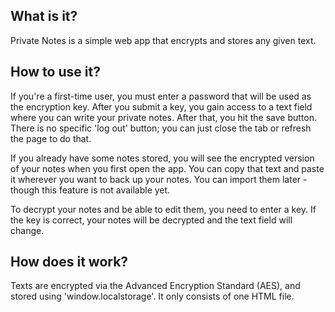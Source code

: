 ## What is it?

Private Notes is a simple web app that encrypts and stores any given text.

## How to use it?

If you're a first-time user, you must enter a password that will be used as the encryption key. After you submit a key, you gain access to a text field where you can write your private notes. After that, you hit the save button. There is no specific 'log out' button; you can just close the tab or refresh the page to do that.

If you already have some notes stored, you will see the encrypted version of your notes when you first open the app. You can copy that text and paste it wherever you want to back up your notes. You can import them later - though this feature is not available yet.

To decrypt your notes and be able to edit them, you need to enter a key. If the key is correct, your notes will be decrypted and the text field will change.

## How does it work?

Texts are encrypted via the Advanced Encryption Standard (AES), and stored using 'window.localstorage'. It only consists of one HTML file.
